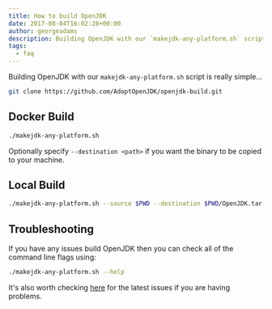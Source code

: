 ```yaml
---
title: How to build OpenJDK
date: 2017-08-04T16:02:28+00:00
author: georgeadams
description: Building OpenJDK with our `makejdk-any-platform.sh` script is really simple.
tags:
  - faq
---
```


Building OpenJDK with our `makejdk-any-platform.sh` script is really simple...

```bash
git clone https://github.com/AdoptOpenJDK/openjdk-build.git
```

## Docker Build

```bash
./makejdk-any-platform.sh
```

Optionally specify `--destination <path>` if you want the binary to be copied to your machine.

## Local Build

```bash
./makejdk-any-platform.sh --source $PWD --destination $PWD/OpenJDK.tar.gz
```

## Troubleshooting

If you have any issues build OpenJDK then you can check all of the command line flags using:

```bash
./makejdk-any-platform.sh --help
```

It's also worth checking [here](https://github.com/AdoptOpenJDK/openjdk-build/issues) for the latest issues if you are having problems.
